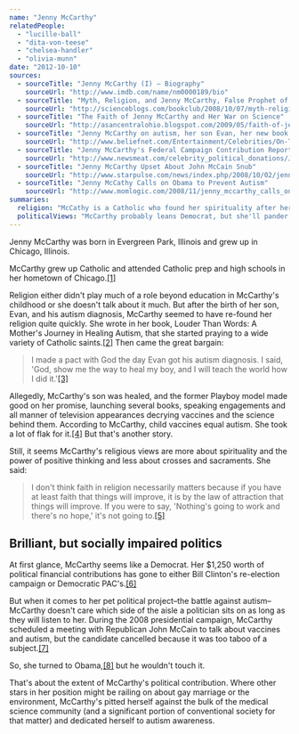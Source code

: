 ```yaml
---
name: "Jenny McCarthy"
relatedPeople:
  - "lucille-ball"
  - "dita-von-teese"
  - "chelsea-handler"
  - "olivia-munn"
date: "2012-10-10"
sources:
  - sourceTitle: "Jenny McCarthy (I) – Biography"
    sourceUrl: "http://www.imdb.com/name/nm0000189/bio"
  - sourceTitle: "Myth, Religion, and Jenny McCarthy, False Prophet of Autism"
    sourceUrl: "http://scienceblogs.com/bookclub/2008/10/07/myth-religion-and-jenny-mccart/"
  - sourceTitle: "The Faith of Jenny McCarthy and Her War on Science"
    sourceUrl: "http://asancentralohio.blogspot.com/2009/05/faith-of-jenny-mccarthy-and-her-war-on.html"
  - sourceTitle: "Jenny McCarthy on autism, her son Evan, her new book 'Louder Than Words', biomedical therapies, holistic therapies"
    sourceUrl: "http://www.beliefnet.com/Entertainment/Celebrities/On-The-Autism-Warpath.aspx?p=3"
  - sourceTitle: "Jenny McCarthy's Federal Campaign Contribution Report"
    sourceUrl: "http://www.newsmeat.com/celebrity_political_donations/Jenny_McCarthy.php"
  - sourceTitle: "Jenny McCarthy Upset About John McCain Snub"
    sourceUrl: "http://www.starpulse.com/news/index.php/2008/10/02/jenny_mccarthy_upset_about_john_mccain_s"
  - sourceTitle: "Jenny McCathy Calls on Obama to Prevent Autism"
    sourceUrl: "http://www.momlogic.com/2008/11/jenny_mccarthy_calls_on_obama.php"
summaries:
  religion: "McCathy is a Catholic who found her spirituality after her son was diagnosed with autism. Thing is, it might not be a Catholic spirituality."
  politicalViews: "McCarthy probably leans Democrat, but she'll pander to any party that will side with her regarding autism and vaccines."
---
```


Jenny McCarthy was born in Evergreen Park, Illinois and grew up in Chicago, Illinois.

McCarthy grew up Catholic and attended Catholic prep and high schools in her hometown of Chicago.<a class="source-citation" href="#http%3A%2F%2Fwww.imdb.com%2Fname%2Fnm0000189%2Fbio" title="Jenny McCarthy (I) – Biography">[1]</a>

Religion either didn't play much of a role beyond education in McCarthy's childhood or she doesn't talk about it much. But after the birth of her son, Evan, and his autism diagnosis, McCarthy seemed to have re-found her religion quite quickly. She wrote in her book, Louder Than Words: A Mother's Journey in Healing Autism, that she started praying to a wide variety of Catholic saints.<a class="source-citation" href="#http%3A%2F%2Fscienceblogs.com%2Fbookclub%2F2008%2F10%2F07%2Fmyth-religion-and-jenny-mccart%2F" title="Myth, Religion, and Jenny McCarthy, False Prophet of Autism">[2]</a> Then came the great bargain:

>I made a pact with God the day Evan got his autism diagnosis. I said, 'God, show me the way to heal my boy, and I will teach the world how I did it.'<a class="source-citation" href="#http%3A%2F%2Fscienceblogs.com%2Fbookclub%2F2008%2F10%2F07%2Fmyth-religion-and-jenny-mccart%2F" title="Myth, Religion, and Jenny McCarthy, False Prophet of Autism">[3]</a>

Allegedly, McCarthy's son was healed, and the former Playboy model made good on her promise, launching several books, speaking engagements and all manner of television appearances decrying vaccines and the science behind them. According to McCarthy, child vaccines equal autism. She took a lot of flak for it.<a class="source-citation" href="#http%3A%2F%2Fasancentralohio.blogspot.com%2F2009%2F05%2Ffaith-of-jenny-mccarthy-and-her-war-on.html" title="The Faith of Jenny McCarthy and Her War on Science">[4]</a> But that's another story.

Still, it seems McCarthy's religious views are more about spirituality and the power of positive thinking and less about crosses and sacraments. She said:

>I don't think faith in religion necessarily matters because if you have at least faith that things will improve, it is by the law of attraction that things will improve. If you were to say, 'Nothing's going to work and there's no hope,' it's not going to.<a class="source-citation" href="#http%3A%2F%2Fwww.beliefnet.com%2FEntertainment%2FCelebrities%2FOn-The-Autism-Warpath.aspx%3Fp%3D3" title="Jenny McCarthy on autism, her son Evan, her new book &apos;Louder Than Words&apos;, biomedical therapies, holistic therapies">[5]</a>

## 

## Brilliant, but socially impaired politics

At first glance, McCarthy seems like a Democrat. Her $1,250 worth of political financial contributions has gone to either Bill Clinton's re-election campaign or Democratic PAC's.<a class="source-citation" href="#http%3A%2F%2Fwww.newsmeat.com%2Fcelebrity_political_donations%2FJenny_McCarthy.php" title="Jenny McCarthy&apos;s Federal Campaign Contribution Report">[6]</a>

But when it comes to her pet political project–the battle against autism–McCarthy doesn't care which side of the aisle a politician sits on as long as they will listen to her. During the 2008 presidential campaign, McCarthy scheduled a meeting with Republican John McCain to talk about vaccines and autism, but the candidate cancelled because it was too taboo of a subject.<a class="source-citation" href="#http%3A%2F%2Fwww.starpulse.com%2Fnews%2Findex.php%2F2008%2F10%2F02%2Fjenny_mccarthy_upset_about_john_mccain_s" title="Jenny McCarthy Upset About John McCain Snub">[7]</a>

So, she turned to Obama,<a class="source-citation" href="#http%3A%2F%2Fwww.momlogic.com%2F2008%2F11%2Fjenny_mccarthy_calls_on_obama.php" title="Jenny McCathy Calls on Obama to Prevent Autism">[8]</a> but he wouldn't touch it.

That's about the extent of McCarthy's political contribution. Where other stars in her position might be railing on about gay marriage or the environment, McCarthy's pitted herself against the bulk of the medical science community (and a significant portion of conventional society for that matter) and dedicated herself to autism awareness.